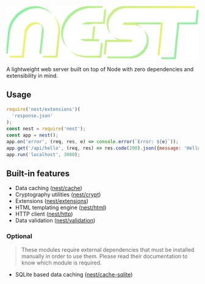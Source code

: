

![	](doc/nest.svg)


A lightweight web server built on top of Node with zero dependencies and extensibility in mind.

## Usage

```js
require('nest/extensions')(
  'response.json'
);
const nest = require('nest');
const app = nest();
app.on('error', (req, res, e) => console.error(`Error: ${e}`));
app.get('/api/hello', (req, res) => res.code(200).json({message: 'Hello!'}));
app.run('localhost', 3000);
```

## Built-in features

 - Data caching ([nest/cache](doc/Cache.md))
 - Cryptography utilities ([nest/crypt](doc/Crypt.md))
 - Extensions ([nest/extensions](doc/Extensions.md))
 - HTML templating engine ([nest/html](doc/HTML.md))
 - HTTP client ([nest/http](doc/HTTP.md))
 - Data validation ([nest/validation](doc/Validation.md))

### Optional

> These modules require external dependencies that must be installed manually in order to use them.
> Please read their documentation to know which module is required.

- SQLite based data caching ([nest/cache-sqlite](doc/CacheSQLite.md))
